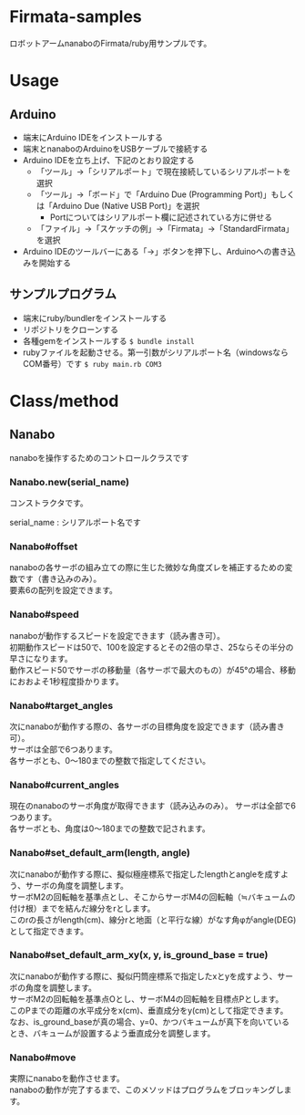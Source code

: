 # Firmata-samples
ロボットアームnanaboのFirmata/ruby用サンプルです。

# Usage

## Arduino

- 端末にArduino IDEをインストールする
- 端末とnanaboのArduinoをUSBケーブルで接続する
- Arduino IDEを立ち上げ、下記のとおり設定する
    - 「ツール」→「シリアルポート」で現在接続しているシリアルポートを選択
    - 「ツール」→「ボード」で「Arduino Due (Programming Port)」もしくは「Arduino Due (Native USB Port)」を選択
        - Portについてはシリアルポート欄に記述されている方に併せる
    - 「ファイル」→「スケッチの例」→「Firmata」→「StandardFirmata」を選択
- Arduino IDEのツールバーにある「→」ボタンを押下し、Arduinoへの書き込みを開始する

## サンプルプログラム
- 端末にruby/bundlerをインストールする
- リポジトリをクローンする
- 各種gemをインストールする
    `$ bundle install`
- rubyファイルを起動させる。第一引数がシリアルポート名（windowsならCOM番号）です
    `$ ruby main.rb COM3`

# Class/method

## Nanabo

nanaboを操作するためのコントロールクラスです

### Nanabo.new(serial_name)

コンストラクタです。

serial_name
:   シリアルポート名です

### Nanabo#offset

nanaboの各サーボの組み立ての際に生じた微妙な角度ズレを補正するための変数です（書き込みのみ）。  
要素6の配列を設定できます。

### Nanabo#speed

nanaboが動作するスピードを設定できます（読み書き可）。  
初期動作スピードは50で、100を設定するとその2倍の早さ、25ならその半分の早さになります。  
動作スピード50でサーボの移動量（各サーボで最大のもの）が45°の場合、移動におおよそ1秒程度掛かります。

### Nanabo#target_angles

次にnanaboが動作する際の、各サーボの目標角度を設定できます（読み書き可）。  
サーボは全部で6つあります。  
各サーボとも、0～180までの整数で指定してください。

### Nanabo#current_angles

現在のnanaboのサーボ角度が取得できます（読み込みのみ）。
サーボは全部で6つあります。  
各サーボとも、角度は0～180までの整数で記されます。

### Nanabo#set_default_arm(length, angle)

次にnanaboが動作する際に、擬似極座標系で指定したlengthとangleを成すよう、サーボの角度を調整します。  
サーボM2の回転軸を基準点とし、そこからサーボM4の回転軸（≒バキュームの付け根）までを結んだ線分をrとします。  
このrの長さがlength(cm)、線分rと地面（と平行な線）がなす角φがangle(DEG)として指定できます。

### Nanabo#set_default_arm_xy(x, y, is_ground_base = true)

次にnanaboが動作する際に、擬似円筒座標系で指定したxとyを成すよう、サーボの角度を調整します。  
サーボM2の回転軸を基準点Oとし、サーボM4の回転軸を目標点Pとします。  
このPまでの距離の水平成分をx(cm)、垂直成分をy(cm)として指定できます。  
なお、is_ground_baseが真の場合、y=0、かつバキュームが真下を向いているとき、バキュームが設置するよう垂直成分を調整します。

### Nanabo#move

実際にnanaboを動作させます。  
nanaboの動作が完了するまで、このメソッドはプログラムをブロッキングします。

